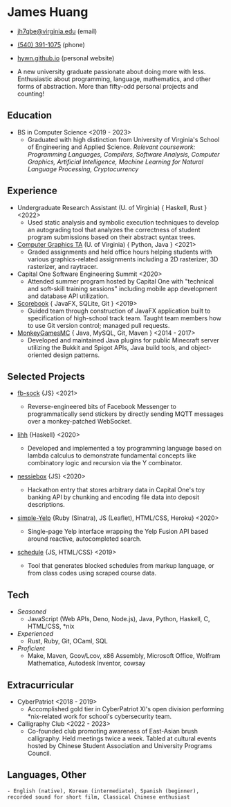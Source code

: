 # James Huang
* [jh7qbe@virginia.edu](mailto:jh7qbe@virginia.edu) (email)
* [(540) 391-1075](tel:5403911075) (phone)
* [hywn.github.io](https://hywn.github.io/) (personal website)

* A new university graduate passionate about doing more with less. Enthusiastic about programming, language, mathematics, and other forms of abstraction. More than fifty-odd personal projects and counting!

## Education
* BS in Computer Science <2019 - 2023>
	- Graduated with high distinction from University of Virginia's School of Engineering and Applied Science. _Relevant coursework: Programming Languages, Compilers, Software Analysis, Computer Graphics, Artificial Intelligence, Machine Learning for Natural Language Processing, Cryptocurrency_

## Experience
* Undergraduate Research Assistant (U. of Virginia) { Haskell, Rust } <2022>
	- Used static analysis and symbolic execution techniques to develop an autograding tool that analyzes the correctness of student program submissions based on their abstract syntax trees.
* [Computer Graphics TA](https://web.archive.org/web/20220110035819/https://www.cs.virginia.edu/luther/4810/F2021/) (U. of Virginia) { Python, Java } <2021>
	- Graded assignments and held office hours helping students with various graphics-related assignments including a 2D rasterizer, 3D rasterizer, and raytracer.
* Capital One Software Engineering Summit <2020>
	- Attended summer program hosted by Capital One with "technical and soft-skill training sessions" including mobile app development and database API utilization.
* [Scorebook](https://github.com/hywn/Scorebook) { JavaFX, SQLite, Git } <2019>
	- Guided team through construction of JavaFX application built to specification of high-school track team. Taught team members how to use Git version control; managed pull requests.
* [MonkeyGamesMC](https://github.com/mogmc) { Java, MySQL, Git, Maven } <2014 - 2017>
	- Developed and maintained Java plugins for public Minecraft server utilizing the Bukkit and Spigot APIs, Java build tools, and object-oriented design patterns.

## Selected Projects
* [fb-sock](https://odcy.github.io/fb-sock-writeup/) {JS} <2021>
	- Reverse-engineered bits of Facebook Messenger to programmatically send stickers by directly sending MQTT messages over a monkey-patched WebSocket.

* [lihh](https://github.com/hywn/lihh) {Haskell} <2020>
	- Developed and implemented a toy programming language based on lambda calculus to demonstrate fundamental concepts like combinatory logic and recursion via the Y combinator.

* [nessiebox](https://github.com/hywn/h-seee) {JS} <2020>
	- Hackathon entry that stores arbitrary data in Capital One's toy banking API by chunking and encoding file data into deposit descriptions.

* [simple-Yelp](https://github.com/hywn/simple-Yelp) {Ruby (Sinatra), JS (Leaflet), HTML/CSS, Heroku} <2020>
	- Single-page Yelp interface wrapping the Yelp Fusion API based around reactive, autocompleted search.

* [schedule](http://hywn.github.io/sche/schedule?src=https://gist.githubusercontent.com/hywn/7e52ab8abe2ae75b04116ba36a20cfc2/raw/) {JS, HTML/CSS} <2019>
	- Tool that generates blocked schedules from markup language, or from class codes using scraped course data.

## Tech
* _Seasoned_
	- JavaScript (Web APIs, Deno, Node.js), Java, Python, Haskell, C, HTML/CSS, *nix
* _Experienced_
	- Rust, Ruby, Git, OCaml, SQL
* _Proficient_
	- Make, Maven, Gcov/Lcov, x86 Assembly, Microsoft Office, Wolfram Mathematica, Autodesk Inventor, cowsay

## Extracurricular
* CyberPatriot <2018 - 2019>
	- Accomplished gold tier in CyberPatriot XI's open division performing *nix-related work for school's cybersecurity team.
* Calligraphy Club <2022 - 2023>
	- Co-founded club promoting awareness of East-Asian brush calligraphy. Held meetings twice a week. Tabled at cultural events hosted by Chinese Student Association and University Programs Council.

## Languages, Other
	- English (native), Korean (intermediate), Spanish (beginner), recorded sound for short film, Classical Chinese enthusiast
